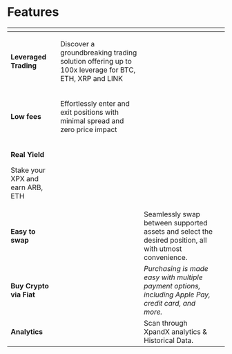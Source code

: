 # Features



<table data-view="cards"><thead><tr><th></th><th></th><th></th><th data-type="files"></th></tr></thead><tbody><tr><td><strong>Leveraged Trading</strong></td><td><p></p><p>Discover a groundbreaking trading solution offering up to 100x leverage for BTC, ETH, XRP and LINK</p></td><td></td><td></td></tr><tr><td><strong>Low fees</strong></td><td><p></p><p>Effortlessly enter and exit positions with minimal spread and zero price impact</p></td><td><p></p><p><br></p></td><td></td></tr><tr><td><p><strong>Real Yield</strong></p><p></p><p>Stake your XPX and earn ARB, ETH</p></td><td></td><td></td><td></td></tr><tr><td><strong>Easy to swap</strong></td><td></td><td>Seamlessly swap between supported assets and select the desired position, all with utmost convenience.</td><td></td></tr><tr><td><strong>Buy Crypto via Fiat</strong></td><td></td><td><em>Purchasing is made easy with multiple payment options, including Apple Pay, credit card, and more.</em></td><td></td></tr><tr><td><strong>Analytics</strong></td><td></td><td>Scan through XpandX analytics &#x26; Historical Data.</td><td></td></tr></tbody></table>

